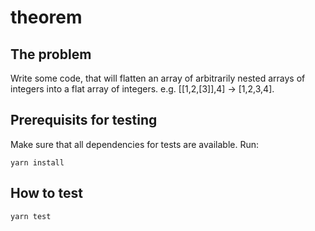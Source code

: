 # theorem

## The problem
Write some code, that will flatten an array of arbitrarily nested arrays of integers into a flat array of integers. e.g. [[1,2,[3]],4] -&gt; [1,2,3,4]. 

## Prerequisits for testing
Make sure that all dependencies for tests are available. Run:
```
yarn install
```

## How to test
```
yarn test
```


